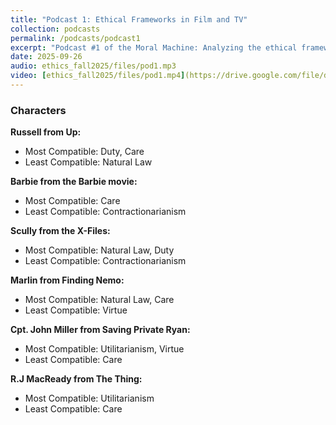 ```yaml
---
title: "Podcast 1: Ethical Frameworks in Film and TV"
collection: podcasts
permalink: /podcasts/podcast1
excerpt: "Podcast #1 of the Moral Machine: Analyzing the ethical frameworks of film and TV characters."
date: 2025-09-26
audio: ethics_fall2025/files/pod1.mp3
video: [ethics_fall2025/files/pod1.mp4](https://drive.google.com/file/d/12igMryVBiaRKErFblhOjprgPzPDCpEDH/view?usp=sharing)
---
```


### Characters
**Russell from Up:**  
-  Most Compatible: Duty, Care
-  Least Compatible: Natural Law
  
**Barbie from the Barbie movie:**  
-  Most Compatible: Care
-  Least Compatible: Contractionarianism
     
**Scully from the X-Files:**  
-  Most Compatible: Natural Law, Duty
-  Least Compatible: Contractionarianism
       
**Marlin from Finding Nemo:**
-  Most Compatible: Natural Law, Care
-  Least Compatible: Virtue
  
**Cpt. John Miller from Saving Private Ryan:**
-  Most Compatible: Utilitarianism, Virtue
-  Least Compatible: Care
  
**R.J MacReady from The Thing:**
-  Most Compatible: Utilitarianism
-  Least Compatible: Care      
